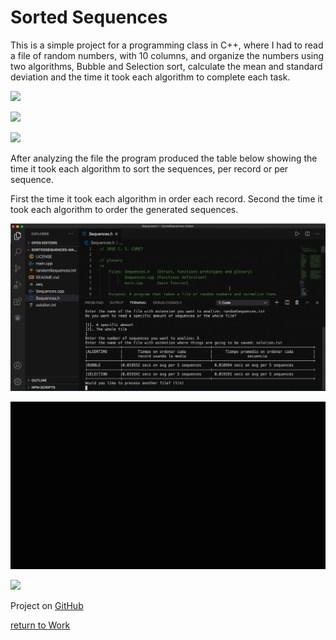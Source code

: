 Sorted Sequences
================

This is a simple project for a programming class in C++, where I had to read a file of random numbers, with 10 columns, and organize the numbers using two algorithms, Bubble and Selection sort, calculate the mean and standard deviation and the time it took each algorithm to complete each task.


![](sortedSequence.gif)

![](sortedSequence_2.gif)

![](sortedSequence_3.gif)

After analyzing the file the program produced the table below showing the
time it took each algorithm to sort the sequences, per record or per sequence.

First the time it took each algorithm in order each record.
Second the time it took each algorithm to order the generated sequences.

![](sortedSequence_4.jpg)

![](sortedSequence_5.gif)

![](sortedSequence_6.gif)





Project on [GitHub](https://github.com/curet/SortedSequences)









[return to Work](./)